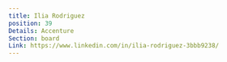 ```yaml
---
title: Ilia Rodriguez
position: 39
Details: Accenture
Section: board
Link: https://www.linkedin.com/in/ilia-rodriguez-3bbb9238/
---
```



